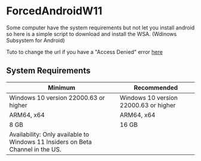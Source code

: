 # ForcedAndroidW11
Some computer have the system requirements but not let you install android so here is a simple script to download and install the WSA. (Wdinows Subsystem for Android)

Tuto to change the url if you have a "Access Denied" error [here](https://pastebin.com/5ZGgE46k)

## System Requirements

| Minimum      | Recommended     |
|--------------|-----------|
| Windows 10 version 22000.63 or higher | Windows 10 version 22000.63 or higher      |
| ARM64, x64 | ARM64, x64  |
| 8 GB | 16 GB  |
| Availability: Only available to Windows 11 Insiders on Beta Channel in the US. |
